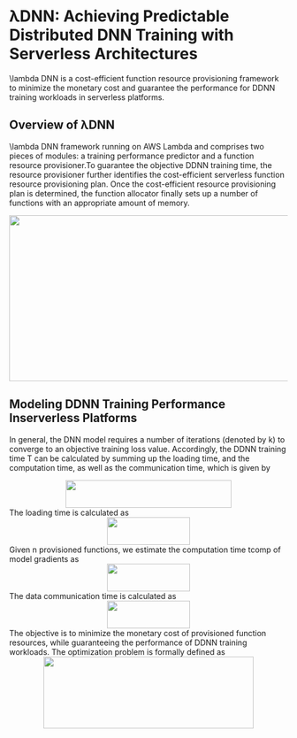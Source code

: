 # λDNN: Achieving Predictable Distributed DNN Training with Serverless Architectures
\lambda DNN is a cost-efficient function resource provisioning framework to minimize the monetary cost and guarantee the performance for DDNN training workloads in serverless platforms.
## Overview of λDNN
\lambda DNN framework running on AWS Lambda and comprises two pieces of modules: a training performance predictor and a function resource provisioner.To guarantee the objective DDNN training time, the resource provisioner further identifies the cost-efficient serverless function resource provisioning plan. Once the cost-efficient resource provisioning plan is determined, the function allocator finally sets up a number of functions with
an appropriate amount of memory.
<div align=center><img width="550" height="300" src="https://github.com/icloud-ecnu/lambdadnn/blob/master/images/implementation.png"/></div>

## Modeling DDNN Training Performance Inserverless Platforms
In general, the DNN model requires a number of iterations (denoted by k) to converge to an objective training loss value. Accordingly, the DDNN training
time T can be calculated by summing up the loading time, and the computation time, as well as the communication time, which is given by
<div align=center><img width="300" height="50" src="https://github.com/icloud-ecnu/lambdadnn/blob/master/images/eq-T.png"/></div>
The loading time is calculated as
<div align=center><img width="150" height="50" src="https://github.com/icloud-ecnu/lambdadnn/blob/master/images/eq-Tload.png"/></div>
Given n provisioned functions, we estimate the computation time tcomp of model gradients as
<div align=center><img width="150" height="50" src="https://github.com/icloud-ecnu/lambdadnn/blob/master/images/eq-Tcomp.png"/></div>
The data communication time is calculated as
<div align=center><img width="150" height="50" src="https://github.com/icloud-ecnu/lambdadnn/blob/master/images/eq-Tcomm.png"/></div>
The objective is to minimize the monetary cost of provisioned function resources, while guaranteeing the performance of DDNN training
workloads. The optimization problem is formally defined as
<div align=center><img width="380" height="130" src="https://github.com/icloud-ecnu/lambdadnn/blob/master/images/eq-C.png"/></div>


